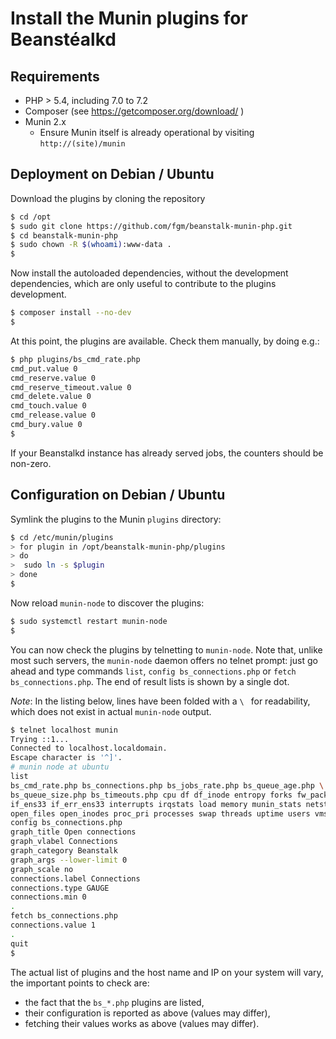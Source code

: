 # Install the Munin plugins for Beanstéalkd

## Requirements

* PHP > 5.4, including 7.0 to 7.2
* Composer (see https://getcomposer.org/download/ )
* Munin 2.x
  * Ensure Munin itself is already operational by visiting `http://(site)/munin`


## Deployment on Debian / Ubuntu

Download the plugins by cloning the repository

```bash
$ cd /opt
$ sudo git clone https://github.com/fgm/beanstalk-munin-php.git
$ cd beanstalk-munin-php
$ sudo chown -R $(whoami):www-data .
$
```

Now install the autoloaded dependencies, without the development dependencies,
which are only useful to contribute to the plugins development.

```bash
$ composer install --no-dev
$
```

At this point, the plugins are available. Check them manually, by doing e.g.:

```bash
$ php plugins/bs_cmd_rate.php
cmd_put.value 0
cmd_reserve.value 0
cmd_reserve_timeout.value 0
cmd_delete.value 0
cmd_touch.value 0
cmd_release.value 0
cmd_bury.value 0
$ 
```

If your Beanstalkd instance has already served jobs, the counters should be
non-zero.


## Configuration on Debian / Ubuntu

Symlink the plugins to the Munin `plugins` directory:

```bash
$ cd /etc/munin/plugins
> for plugin in /opt/beanstalk-munin-php/plugins
> do
>  sudo ln -s $plugin
> done
$
```

Now reload `munin-node` to discover the plugins:

```bash
$ sudo systemctl restart munin-node
$
```

You can now check the plugins by telnetting to `munin-node`. Note that, unlike
most such servers, the `munin-node` daemon offers no telnet prompt: just go
ahead and type commands `list`, `config bs_connections.php` or 
`fetch bs_connections.php`. The end of result lists is shown by a single dot.

_Note_: In the listing below, lines have been folded with a `\ ` for readability, which
does not exist in actual `munin-node` output.

```bash
$ telnet localhost munin
Trying ::1...
Connected to localhost.localdomain.
Escape character is '^]'.
# munin node at ubuntu
list
bs_cmd_rate.php bs_connections.php bs_jobs_rate.php bs_queue_age.php \
bs_queue_size.php bs_timeouts.php cpu df df_inode entropy forks fw_packets \
if_ens33 if_err_ens33 interrupts irqstats load memory munin_stats netstat \
open_files open_inodes proc_pri processes swap threads uptime users vmstat
config bs_connections.php
graph_title Open connections
graph_vlabel Connections
graph_category Beanstalk
graph_args --lower-limit 0
graph_scale no
connections.label Connections
connections.type GAUGE
connections.min 0
.
fetch bs_connections.php
connections.value 1
.
quit
$ 
```

The actual list of plugins and the host name and IP on your system will vary,
the important points to check are:

* the fact that the `bs_*.php` plugins are listed,
* their configuration is reported as above (values may differ),
* fetching their values works as above (values may differ).
